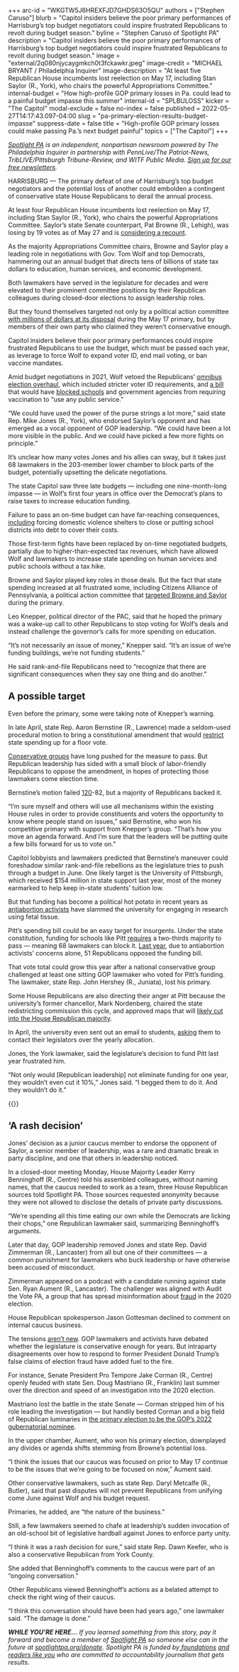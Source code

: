 +++
arc-id = "WKGTW5J6HREXFJD7GHDS63O5QU"
authors = ["Stephen Caruso"]
blurb = "Capitol insiders believe the poor primary performances of Harrisburg’s top budget negotiators could inspire frustrated Republicans to revolt during budget season."
byline = "Stephen Caruso of Spotlight PA"
description = "Capitol insiders believe the poor primary performances of Harrisburg’s top budget negotiators could inspire frustrated Republicans to revolt during budget season."
image = "external/2q080njycaygmkch0t3fckawkr.jpeg"
image-credit = "MICHAEL BRYANT / Philadelphia Inquirer"
image-description = "At least five Republican House incumbents lost reelection on May 17, including Stan Saylor (R., York), who chairs the powerful Appropriations Committee."
internal-budget = "How high-profile GOP primary losses in Pa. could lead to a painful budget impasse this summer"
internal-id = "SPLBULOSS"
kicker = "The Capitol"
modal-exclude = false
no-index = false
published = 2022-05-27T14:17:43.097-04:00
slug = "pa-primary-election-results-budget-impasse"
suppress-date = false
title = "High-profile GOP primary losses could make passing Pa.’s next budget painful"
topics = ["The Capitol"]
+++

<a href="https://www.spotlightpa.org/"><i>Spotlight PA</i></a><i> is an independent, nonpartisan newsroom powered by The Philadelphia Inquirer in partnership with PennLive/The Patriot-News, TribLIVE/Pittsburgh Tribune-Review, and WITF Public Media. </i><a href="https://www.spotlightpa.org/newsletters"><i>Sign up for our free newsletters</i></a><i>.</i>

HARRISBURG — The primary defeat of one of Harrisburg’s top budget negotiators and the potential loss of another could embolden a contingent of conservative state House Republicans to derail the annual process.

At least four Republican House incumbents lost reelection on May 17, including Stan Saylor (R., York), who chairs the powerful Appropriations Committee. Saylor’s state Senate counterpart, Pat Browne (R., Lehigh), was losing by 19 votes as of May 27 and is <a href="https://web.archive.org/20220525235556/https://www.mcall.com/news/elections/mc-nws-pa-coleman-browne-nailbiter-20220525-leld5preb5gxddwvhayc3fazvy-story.html">considering a recount</a>.

As the majority Appropriations Committee chairs, Browne and Saylor play a leading role in negotiations with Gov. Tom Wolf and top Democrats, hammering out an annual budget that directs tens of billions of state tax dollars to education, human services, and economic development.

<script src="https://www.spotlightpa.org/embed.js" async></script><div data-spl-embed-version="1" data-spl-src="https://www.spotlightpa.org/embeds/newsletter/"></div>

Both lawmakers have served in the legislature for decades and were elevated to their prominent committee positions by their Republican colleagues during closed-door elections to assign leadership roles.

But they found themselves targeted not only by a political action committee <a href="https://www.spotlightpa.org/news/2022/05/pa-primary-2022-billionaire-donations-jeff-yass/">with millions of dollars at its disposal</a> during the May 17 primary, but by members of their own party who claimed they weren’t conservative enough.

Capitol insiders believe their poor primary performances could inspire frustrated Republicans to use the budget, which must be passed each year, as leverage to force Wolf to expand voter ID, end mail voting, or ban vaccine mandates.

Amid budget negotiations in 2021, Wolf vetoed the Republicans’ <a href="https://www.penncapital-star.com/government-politics/wolf-vetoes-republican-voting-bill-gop-pivots-to-constitutional-referendums/">omnibus election overhaul</a>, which included stricter voter ID requirements, and <a href="https://www.legis.state.pa.us/CFDOCS/Legis/PN/Public/btCheck.cfm?txtType=PDF&sessYr=2021&sessInd=0&billBody=S&billTyp=B&billNbr=0618&pn=0945">a bill</a> that would have <a href="https://web.archive.org/20210702132050/https://www.penncapital-star.com/blog/wolf-vetoes-bill-banning-pa-primary-schools-colleges-from-requiring-covid-vaccines/">blocked schools</a> and government agencies from requiring vaccination to “use any public service.”

“We could have used the power of the purse strings a lot more,” said state Rep. Mike Jones (R., York), who endorsed Saylor’s opponent and has emerged as a vocal opponent of GOP leadership. “We could have been a lot more visible in the public. And we could have picked a few more fights on principle.”

It’s unclear how many votes Jones and his allies can sway, but it takes just 68 lawmakers in the 203-member lower chamber to block parts of the budget, potentially upsetting the delicate negotiations.

The state Capitol saw three late budgets — including one nine-month-long impasse — in Wolf’s first four years in office over the Democrat’s plans to raise taxes to increase education funding.

Failure to pass an on-time budget can have far-reaching consequences, <a href="https://web.archive.org/20220527184311/https://apnews.com/article/8081794b451248bfada3293e206f8a13">including</a> forcing domestic violence shelters to close or putting school districts into debt to cover their costs.

Those first-term fights have been replaced by on-time negotiated budgets, partially due to higher-than-expected tax revenues, which have allowed Wolf and lawmakers to increase state spending on human services and public schools without a tax hike.

Browne and Saylor played key roles in those deals. But the fact that state spending increased at all frustrated some, including Citizens Alliance of Pennsylvania, a political action committee that <a href="https://www.spotlightpa.org/news/2022/05/pa-primary-2022-billionaire-donations-jeff-yass/">targeted Browne and Saylor</a> during the primary.

Leo Knepper, political director of the PAC, said that he hoped the primary was a wake-up call to other Republicans to stop voting for Wolf’s deals and instead challenge the governor’s calls for more spending on education.

“It’s not necessarily an issue of money,” Knepper said. “It’s an issue of we’re funding buildings, we’re not funding students.”

He said rank-and-file Republicans need to “recognize that there are significant consequences when they say one thing and do another.”

## A possible target

Even before the primary, some were taking note of Knepper’s warning.

In late April, state Rep. Aaron Bernstine (R., Lawrence) made a seldom-used procedural motion to bring a constitutional amendment that would <a href="https://www.legis.state.pa.us/cfdocs/billinfo/billinfo.cfm?sYear=2021&sInd=0&body=H&type=B&bn=71">restrict</a> state spending up for a floor vote.

<a href="https://web.archive.org/20220427221819/https://www.commonwealthfoundation.org/research/the-taxpayer-protection-act/">Conservative groups</a> have long pushed for the measure to pass. But Republican leadership has sided with a small block of labor-friendly Republicans to oppose the amendment, in hopes of protecting those lawmakers come election time.

Bernstine’s motion failed <a href="https://web.archive.org/20220505065033/https://www.legis.state.pa.us/cfdocs/legis/RC/Public/rc_view_action2.cfm?sess_yr=2021&sess_ind=0&rc_body=H&rc_nbr=869">120</a>-82, but a majority of Republicans backed it.

“I’m sure myself and others will use all mechanisms within the existing House rules in order to provide constituents and voters the opportunity to know where people stand on issues,” said Bernstine, who won his competitive primary with support from Knepper’s group. “That’s how you move an agenda forward. And I’m sure that the leaders will be putting quite a few bills forward for us to vote on.”

Capitol lobbyists and lawmakers predicted that Bernstine’s maneuver could foreshadow similar rank-and-file rebellions as the legislature tries to push through a budget in June. One likely target is the University of Pittsburgh, which received $154 million in state support last year, most of the money earmarked to help keep in-state students’ tuition low.

But that funding has become a political hot potato in recent years as <a href="https://www.wesa.fm/education/2022-04-18/pitt-fears-attacks-on-fetal-tissues-use-redistricting-could-hurt-state-funding-tuition-breaks">antiabortion activists</a> have slammed the university for engaging in research using fetal tissue.

Pitt’s spending bill could be an easy target for insurgents. Under the state constitution, funding for schools like Pitt <a href="https://www.legis.state.pa.us/cfdocs/legis/LI/consCheck.cfm?txtType=HTM&ttl=00&div=0&chpt=3&sctn=30&subsctn=0">requires</a> a two-thirds majority to pass — meaning 68 lawmakers can block it. <a href="https://web.archive.org/20210626031522/https://www.legis.state.pa.us/cfdocs/legis/RC/Public/rc_view_action2.cfm?sess_yr=2021&sess_ind=0&rc_body=H&rc_nbr=464">Last year</a>, due to antiabortion activists’ concerns alone, 51 Republicans opposed the funding bill.

That vote total could grow this year after a national conservative group challenged at least one sitting GOP lawmaker who voted for Pitt’s funding. The lawmaker, state Rep. John Hershey (R., Juniata), lost his primary.

Some House Republicans are also directing their anger at Pitt because the university’s former chancellor, Mark Nordenberg, chaired the state redistricting commission this cycle, and approved maps that will <a href="https://www.spotlightpa.org/news/2022/02/pennsylvania-redistricting-final-state-house-map-analysis-score/">likely cut into the House Republican majority</a>.

In April, the university even sent out an email to students, <a href="https://web.archive.org/20220415101835/https://pittnews.com/article/173160/featured/exclusive-gallagher-says-pitt-must-take-state-funding-battle-seriously/">asking</a> them to contact their legislators over the yearly allocation.

Jones, the York lawmaker, said the legislature’s decision to fund Pitt last year frustrated him.

“Not only would [Republican leadership] not eliminate funding for one year, they wouldn’t even cut it 10%,” Jones said. “I begged them to do it. And they wouldn’t do it.”

{{<picture src="external/8jchcf7qnjvxyywp2yxap332bc.jpeg" description="In a closed-door meeting Monday, House Majority Leader Kerry Benninghoff (R., Centre) told his assembled colleagues, without naming names, that the caucus needed to work as a team, three House Republican sources told Spotlight PA. " caption="In a closed-door meeting Monday, House Majority Leader Kerry Benninghoff (R., Centre) told his assembled colleagues, without naming names, that the caucus needed to work as a team, three House Republican sources told Spotlight PA. " credit="JOSE F. MORENO / Philadelphia Inquirer">}} 

## ‘A rash decision’

Jones’ decision as a junior caucus member to endorse the opponent of Saylor, a senior member of leadership, was a rare and dramatic break in party discipline, and one that others in leadership noticed.

In a closed-door meeting Monday, House Majority Leader Kerry Benninghoff (R., Centre) told his assembled colleagues, without naming names, that the caucus needed to work as a team, three House Republican sources told Spotlight PA. Those sources requested anonymity because they were not allowed to disclose the details of private party discussions.

“We’re spending all this time eating our own while the Democrats are licking their chops,” one Republican lawmaker said, summarizing Benninghoff’s arguments.

Later that day, GOP leadership removed Jones and state Rep. David Zimmerman (R., Lancaster) from all but one of their committees — a common punishment for lawmakers who buck leadership or have otherwise been accused of misconduct.

Zimmerman appeared on a podcast with a candidate running against state Sen. Ryan Aument (R., Lancaster). The challenger was aligned with Audit the Vote PA, a group that has spread misinformation about <a href="https://web.archive.org/20220511132400/https://lancasteronline.com/opinion/editorials/audit-the-vote-pas-voter-survey-was-flawed-deceptive-and-clearly-meant-to-advance-the/article_b3f92218-d0bd-11ec-baaf-b34139ca67ba.html">fraud</a> in the 2020 election.

House Republican spokesperson Jason Gottesman declined to comment on internal caucus business.

The tensions <a href="https://www.penncapital-star.com/government-politics/as-harrisburg-republicans-craft-fall-agenda-their-allies-are-asking-for-more/">aren’t new</a>. GOP lawmakers and activists have debated whether the legislature is conservative enough for years. But intraparty disagreements over how to respond to former President Donald Trump’s false claims of election fraud have added fuel to the fire.

For instance, Senate President Pro Tempore Jake Corman (R., Centre) openly feuded with state Sen. Doug Mastriano (R., Franklin) last summer over the direction and speed of an investigation into the 2020 election.

Mastriano lost the battle in the state Senate — Corman stripped him of his role leading the investigation — but handily bested Corman and a big field of Republican luminaries in <a href="https://www.spotlightpa.org/news/2022/05/doug-mastriano-pa-governor-pennsylvania-shapiro/">the primary election to be the GOP’s 2022 gubernatorial nominee</a>.

<script src="https://www.spotlightpa.org/embed.js" async></script><div data-spl-embed-version="1" data-spl-src="https://www.spotlightpa.org/embeds/donate/?eyebrow_text=SPRING%20MEMBER%20DRIVE%20&cta_text=GIVE%20NOW%2C%20WE'LL%20DOUBLE%20IT&teaser_text=This%20story%20by%20Spotlight%20PA%20is%20available%20to%20everyone%20at%20no%20cost%20thanks%20to%20our%20members.%20%3Cb%3EMake%20a%20gift%20during%20our%20spring%20member%20drive%20and%20your%20support%20will%20be%20DOUBLED.%3C%2Fb%3E"></div>

In the upper chamber, Aument, who won his primary election, downplayed any divides or agenda shifts stemming from Browne’s potential loss.

“I think the issues that our caucus was focused on prior to May 17 continue to be the issues that we’re going to be focused on now,” Aument said.

Other conservative lawmakers, such as state Rep. Daryl Metcalfe (R., Butler), said that past disputes will not prevent Republicans from unifying come June against Wolf and his budget request.

Primaries, he added, are “the nature of the business.”

Still, a few lawmakers seemed to chafe at leadership’s sudden invocation of an old-school bit of legislative hardball against Jones to enforce party unity.

“I think it was a rash decision for sure,” said state Rep. Dawn Keefer, who is also a conservative Republican from York County.

She added that Benninghoff’s comments to the caucus were part of an “ongoing conversation.”

Other Republicans viewed Benninghoff’s actions as a belated attempt to check the right wing of their caucus.

“I think this conversation should have been had years ago,” one lawmaker said. “The damage is done.”

<i><b>WHILE YOU’RE HERE...</b></i><i> If you learned something from this story, pay it forward and become a member of </i><a href="https://www.spotlightpa.org/"><i>Spotlight PA</i></a><i> so someone else can in the future at </i><a href="https://www.spotlightpa.org/donate"><i>spotlightpa.org/donate</i></a><i>. Spotlight PA is funded by</i><a href="https://www.spotlightpa.org/support"><i> foundations</i></a><i> </i><a href="https://www.spotlightpa.org/support"><i>and readers like you</i></a><i> who are committed to accountability journalism that gets results.</i>

